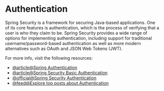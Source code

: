 # Authentication

Spring Security is a framework for securing Java-based applications. One of its core features is authentication, which is the process of verifying that a user is who they claim to be. Spring Security provides a wide range of options for implementing authentication, including support for traditional username/password-based authentication as well as more modern alternatives such as OAuth and JSON Web Tokens (JWT).

For more info, visit the following resources:

- [@article@Spring Authentication](https://docs.spring.io/spring-security/reference/features/authentication/index.html)
- [@article@Spring Security Basic Authentication](https://www.baeldung.com/spring-security-basic-authentication)
- [@official@Spring Security Authentication](https://spring.io/projects/spring-security)
- [@feed@Explore top posts about Authentication](https://app.daily.dev/tags/authentication?ref=roadmapsh)
